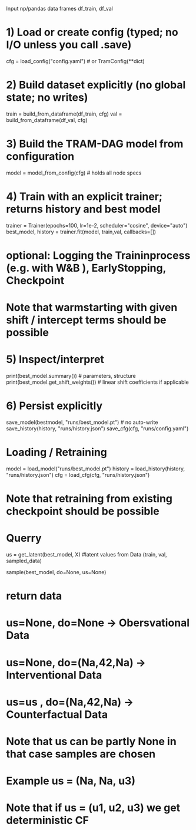 
Input np/pandas data frames df_train, df_val

# 1) Load or create config (typed; no I/O unless you call .save)
cfg = load_config("config.yaml")  # or TramConfig(**dict)

# 2) Build dataset explicitly (no global state; no writes)
train = build_from_dataframe(df_train, cfg)
val   = build_from_dataframe(df_val,  cfg)

# 3) Build the TRAM-DAG model from configuration
model = model_from_config(cfg)          # holds all node specs


# 4) Train with an explicit trainer; returns history and best model
trainer = Trainer(epochs=100, lr=1e-2, scheduler="cosine", device="auto")
best_model, history = trainer.fit(model, train,val, callbacks=[])
# optional: Logging the Traininprocess (e.g. with W&B ), EarlyStopping, Checkpoint
# Note that warmstarting with given shift / intercept terms should be possible

# 5) Inspect/interpret 
print(best_model.summary())                   # parameters, structure
print(best_model.get_shift_weights())         # linear shift coefficients if applicable

# 6) Persist explicitly 
save_model(bestmodel, "runs/best_model.pt")      # no auto-write
save_history(history, "runs/history.json")
save_cfg(cfg, "runs/config.yaml")

# Loading / Retraining
model = load_model("runs/best_model.pt")
history = load_history(history, "runs/history.json") 
cfg = load_cfg(cfg, "runs/history.json")

#  Note that retraining from existing checkpoint should be possible

# Querry 
us = get_latent(best_model, X) 
#latent values from Data (train, val, sampled_data)

sample(best_model, do=None, us=None) 
# return data 
#      us=None, do=None → Obersvational Data
#      us=None, do=(Na,42,Na) → Interventional Data
#      us=us , do=(Na,42,Na) → Counterfactual Data
#      Note that us can be partly None in that case samples are chosen
#           Example us = (Na, Na, u3) 
#      Note that if us = (u1, u2, u3) we get deterministic CF
